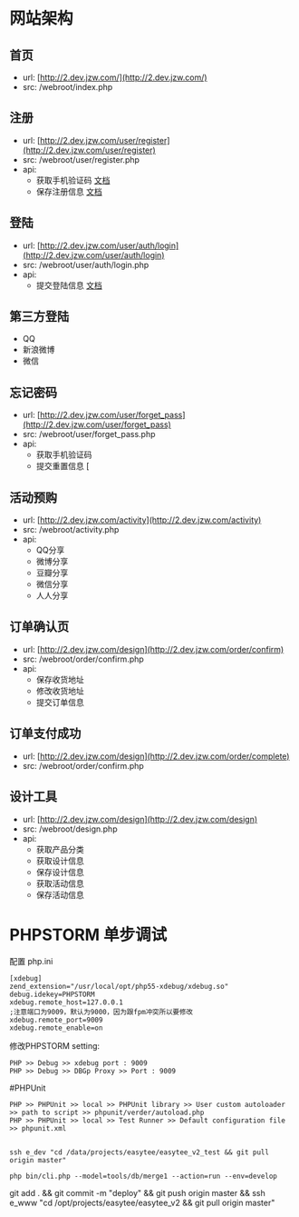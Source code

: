 网站架构
======

首页
------

- url: [http://2.dev.jzw.com/](http://2.dev.jzw.com/)
- src: /webroot/index.php

注册
------
- url: [http://2.dev.jzw.com/user/register](http://2.dev.jzw.com/user/register)
- src: /webroot/user/register.php
- api:
    - 获取手机验证码 [文档](http://git.ptphp.com/easytee/easytee-me/blob/master/docs/user/register.md)
    - 保存注册信息 [文档](http://git.ptphp.com/easytee/easytee-me/blob/master/docs/user/register.md)

登陆
------
- url: [http://2.dev.jzw.com/user/auth/login](http://2.dev.jzw.com/user/auth/login)
- src: /webroot/user/auth/login.php
- api:
    - 提交登陆信息 [文档](http://git.ptphp.com/easytee/easytee-me/blob/master/docs/user/auth/login.md)

第三方登陆
------
- QQ
- 新浪微博
- 微信

忘记密码
------
- url: [http://2.dev.jzw.com/user/forget_pass](http://2.dev.jzw.com/user/forget_pass)
- src: /webroot/user/forget_pass.php
- api:
    - 获取手机验证码
    - 提交重置信息 [


活动预购
------
- url: [http://2.dev.jzw.com/activity](http://2.dev.jzw.com/activity)
- src: /webroot/activity.php
- api:
    - QQ分享
    - 微博分享
    - 豆瓣分享
    - 微信分享
    - 人人分享


订单确认页
------
- url: [http://2.dev.jzw.com/design](http://2.dev.jzw.com/order/confirm)
- src: /webroot/order/confirm.php
- api:
    - 保存收货地址
    - 修改收货地址
    - 提交订单信息

订单支付成功
------
- url: [http://2.dev.jzw.com/design](http://2.dev.jzw.com/order/complete)
- src: /webroot/order/confirm.php

设计工具
------
- url: [http://2.dev.jzw.com/design](http://2.dev.jzw.com/design)
- src: /webroot/design.php
- api:
    - 获取产品分类
    - 获取设计信息
    - 保存设计信息
    - 获取活动信息
    - 保存活动信息
    

PHPSTORM 单步调试
======
配置 php.ini

    [xdebug]
    zend_extension="/usr/local/opt/php55-xdebug/xdebug.so"
    debug.idekey=PHPSTORM
    xdebug.remote_host=127.0.0.1
    ;注意端口为9009，默认为9000，因为跟fpm冲突所以要修改
    xdebug.remote_port=9009
    xdebug.remote_enable=on

修改PHPSTORM setting:

    PHP >> Debug >> xdebug port : 9009
    PHP >> Debug >> DBGp Proxy >> Port : 9009

#PHPUnit

    PHP >> PHPUnit >> local >> PHPUnit library >> User custom autoloader >> path to script >> phpunit/verder/autoload.php
    PHP >> PHPUnit >> local >> Test Runner >> Default configuration file >> phpunit.xml


    ssh e_dev "cd /data/projects/easytee/easytee_v2_test && git pull origin master"

    php bin/cli.php --model=tools/db/merge1 --action=run --env=develop 


git add .  && git commit -m "deploy" && git push origin master && ssh e_www "cd /opt/projects/easytee/easytee_v2 && git pull origin master"